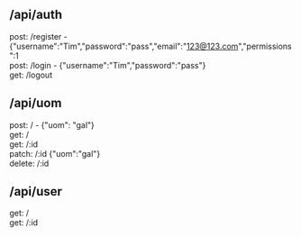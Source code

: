## /api/auth
  post:   /register - {"username":"Tim","password":"pass","email":"123@123.com","permissions":1  
  post:   /login - {"username":"Tim","password":"pass"}  
  get:    /logout

## /api/uom
  post:   / - {"uom": "gal"}  
  get:    /  
  get:    /:id  
  patch:  /:id {"uom":"gal"}  
  delete: /:id

## /api/user
  get:    /  
  get:    /:id


